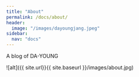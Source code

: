 ```yaml
---
title: "About"
permalink: /docs/about/
header:
  image: "/images/dayoungjang.jpeg"
sidebar:
  nav: "docs"
---
```

A blog of DA-YOUNG

![alt]({{ site.url}}{{ site.baseurl }}/images/about.jpg)
